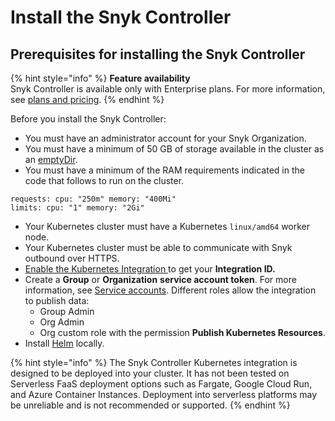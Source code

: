 # Install the Snyk Controller

## Prerequisites for installing the Snyk Controller

{% hint style="info" %}
**Feature availability**\
Snyk Controller is available only with Enterprise plans. For more information, see [plans and pricing](https://snyk.io/plans/).
{% endhint %}

Before you install the Snyk Controller:

* You must have an administrator account for your Snyk Organization.
* You must have a minimum of 50 GB of storage available in the cluster as an [emptyDir](https://kubernetes.io/docs/concepts/storage/volumes/#emptydir).
* You must have a minimum of the RAM requirements indicated in the code that follows to run on the cluster.

```
requests: cpu: "250m" memory: "400Mi"
limits: cpu: "1" memory: "2Gi"
```

* Your Kubernetes cluster must have a Kubernetes `linux/amd64` worker node.
* Your Kubernetes cluster must be able to communicate with Snyk outbound over HTTPS.
* [Enable the Kubernetes Integration ](../overview-of-kubernetes-integration/enable-the-kubernetes-integration.md)to get your **Integration ID.**
* Create a **Group** or **Organization** **service account token**. For more information, see [Service accounts](../../../../enterprise-setup/service-accounts/). Different roles allow the integration to publish data:
  * Group Admin
  * Org Admin
  * Org custom role with the permission **Publish Kubernetes Resources**.
* Install [Helm](https://helm.sh/docs/intro/install/) locally.

{% hint style="info" %}
The Snyk Controller Kubernetes integration is designed to be deployed into your cluster. It has not been tested on Serverless FaaS deployment options such as Fargate, Google Cloud Run, and Azure Container Instances. Deployment into serverless platforms may be unreliable and is not recommended or supported.
{% endhint %}
